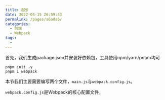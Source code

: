 ```yaml
---
title: 起步
date: 2022-04-15 20:59:43
permalink: /pages/a6ada6/
categories:
  - 前端
  - Webpack
tags:
  - 
---
```


首先，我们生成package.json并安装好依赖包，工具使用npm/yarn/pnpm均可
```
pnpm init -y
pnpm i webpack 
```


本节我们主要需要编写两个文件，`main.js`与`webpack.config.js`。

`webpack.config.js`是Webpack的核心配置文件，